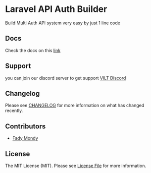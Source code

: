 # Laravel API Auth Builder

Build Multi Auth API system very easy by just 1 line code

## Docs

Check the docs on this [link](https://3x1.gitbook.io/laravel-api-auth-builder/)

## Support

you can join our discord server to get support [VILT Discord](https://discord.gg/HUNYbgKDdx)

## Changelog

Please see [CHANGELOG](CHANGELOG.md) for more information on what has changed recently.

## Contributors

- [Fady Mondy](https://github.com/3x1io)

## License

The MIT License (MIT). Please see [License File](LICENSE.md) for more information.

